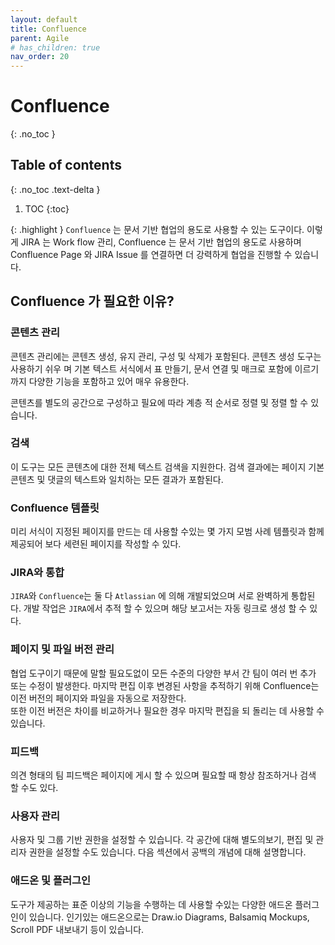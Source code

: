 ```yaml
---
layout: default
title: Confluence
parent: Agile
# has_children: true
nav_order: 20
---
```



# Confluence
{: .no_toc }

## Table of contents
{: .no_toc .text-delta }

1. TOC
{:toc}




{: .highlight }
`Confluence` 는 문서 기반 협업의 용도로 사용할 수 있는 도구이다. 이렇게 JIRA 는 Work flow 관리, Confluence 는 문서 기반 협업의 용도로 사용하며 Confluence Page 와 JIRA Issue 를 연결하면 더 강력하게 협업을 진행할 수 있습니다.


## Confluence 가 필요한 이유?




### 콘텐츠 관리

콘텐츠 관리에는 콘텐츠 생성, 유지 관리, 구성 및 삭제가 포함된다. 콘텐츠 생성 도구는 사용하기 쉬우 며 기본 텍스트 서식에서 표 만들기, 문서 연결 및 매크로 포함에 이르기까지 다양한 기능을 포함하고 있어 매우 유용한다.  

콘텐츠를 별도의 공간으로 구성하고 필요에 따라 계층 적 순서로 정렬 및 정렬 할 수 있습니다.

### 검색

이 도구는 모든 콘텐츠에 대한 전체 텍스트 검색을 지원한다. 검색 결과에는 페이지 기본 콘텐츠 및 댓글의 텍스트와 일치하는 모든 결과가 포함된다.


### Confluence 템플릿

미리 서식이 지정된 페이지를 만드는 데 사용할 수있는 몇 가지 모범 사례 템플릿과 함께 제공되어 보다 세련된 페이지를 작성할 수 있다.

### JIRA와 통합

`JIRA`와 `Confluence`는 둘 다 `Atlassian` 에 의해 개발되었으며 서로 완벽하게 통합된다. 개발 작업은 `JIRA`에서 추적 할 수 있으며 해당 보고서는 자동 링크로 생성 할 수 있다.

### 페이지 및 파일 버전 관리

협업 도구이기 때문에 말할 필요도없이 모든 수준의 다양한 부서 간 팀이 여러 번 추가 또는 수정이 발생한다.  마지막 편집 이후 변경된 사항을 추적하기 위해 Confluence는 이전 버전의 페이지와 파일을 자동으로 저장한다.  
또한 이전 버전은 차이를 비교하거나 필요한 경우 마지막 편집을 되 돌리는 데 사용할 수 있습니다.

### 피드백

의견 형태의 팀 피드백은 페이지에 게시 할 수 있으며 필요할 때 항상 참조하거나 검색 할 수도 있다.

### 사용자 관리

사용자 및 그룹 기반 권한을 설정할 수 있습니다. 각 공간에 대해 별도의보기, 편집 및 관리자 권한을 설정할 수도 있습니다. 다음 섹션에서 공백의 개념에 대해 설명합니다.

### 애드온 및 플러그인

도구가 제공하는 표준 이상의 기능을 수행하는 데 사용할 수있는 다양한 애드온 플러그인이 있습니다. 인기있는 애드온으로는 Draw.io Diagrams, Balsamiq Mockups, Scroll PDF 내보내기 등이 있습니다.
